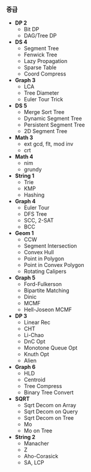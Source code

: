 ### 중급
* **DP 2**
  * Bit DP
  * DAG/Tree DP
* **DS 4**
  * Segment Tree
  * Fenwick Tree
  * Lazy Propagation
  * Sparse Table
  * Coord Compress
* **Graph 3**
  * LCA
  * Tree Diameter
  * Euler Tour Trick
* **DS 5**
  * Merge Sort Tree
  * Dynamic Segment Tree
  * Persistent Segment Tree
  * 2D Segment Tree
* **Math 3**
  * ext gcd, flt, mod inv
  * crt
* **Math 4**
  * nim
  * grundy
* **String 1**
  * Trie
  * KMP
  * Hashing
* **Graph 4**
  * Euler Tour
  * DFS Tree
  * SCC, 2-SAT
  * BCC
* **Geom 1**
  * CCW
  * Segment Intersection
  * Convex Hull
  * Point in Polygon
  * Point in Convex Polygon
  * Rotating Calipers
* **Graph 5**
  * Ford-Fulkerson
  * Bipartite Matching
  * Dinic
  * MCMF
  * Hell-Joseon MCMF
* **DP 3**
  * Linear Rec
  * CHT
  * Li-Chao
  * DnC Opt
  * Monotone Queue Opt
  * Knuth Opt
  * Alien
* **Graph 6**
  * HLD
  * Centroid
  * Tree Compress
  * Binary Tree Convert
* **SQRT**
  * Sqrt Decom on Array
  * Sqrt Decom on Query
  * Sqrt Decom on Tree
  * Mo
  * Mo on Tree
* **String 2**
  * Manacher
  * Z
  * Aho-Corasick
  * SA, LCP
